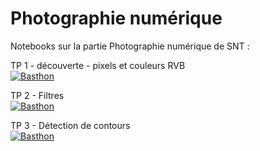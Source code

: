 # Photographie numérique

Notebooks sur la partie Photographie numérique de SNT :

TP 1 - découverte - pixels et couleurs RVB   
[![Basthon](https://basthon.fr/theme/assets/img/basthon.svg)](https://notebook.basthon.fr/?aux=https://raw.githubusercontent.com/CDERYCKE/SNT-Photo/master/TP1/France.png&from=https://raw.githubusercontent.com/CDERYCKE/SNT-Photo/master/TP1/TP1.ipynb) 


TP 2 - Filtres  
[![Basthon](https://basthon.fr/theme/assets/img/basthon.svg)](https://notebook.basthon.fr/?aux=https://raw.githubusercontent.com/CDERYCKE/SNT-Photo/master/TP2/colors.jpg&aux=https://raw.githubusercontent.com/CDERYCKE/SNT-Photo/master/TP2/paysage.jpg&aux=https://raw.githubusercontent.com/CDERYCKE/SNT-Photo/master/TP2/eowyn.jpg&from=https://raw.githubusercontent.com/CDERYCKE/SNT-Photo/master/TP2/TP2.ipynb) 

TP 3 - Détection de contours  
[![Basthon](https://basthon.fr/theme/assets/img/basthon.svg)](https://notebook.basthon.fr/?aux=https://raw.githubusercontent.com/CDERYCKE/SNT-Photo/master/TP3/France.png&from=https://raw.githubusercontent.com/CDERYCKE/SNT-Photo/master/TP3/TP3.ipynb) 
